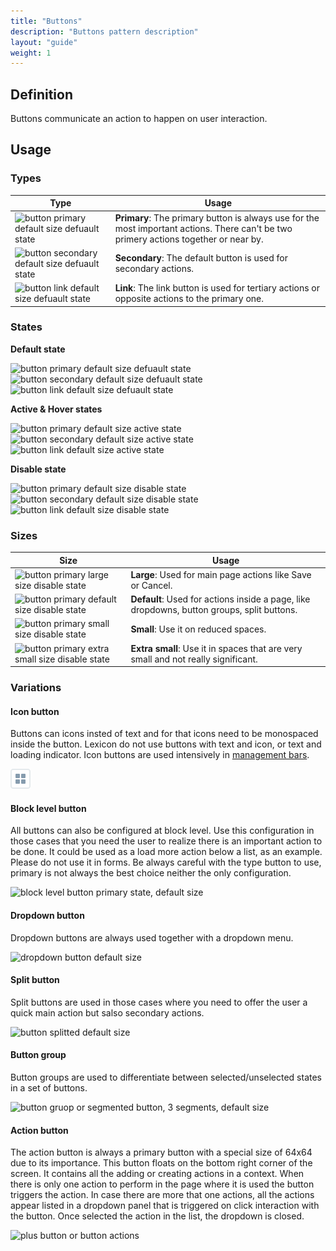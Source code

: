 ```yaml
---
title: "Buttons"
description: "Buttons pattern description"
layout: "guide"
weight: 1
---
```


## Definition
Buttons communicate an action to happen on user interaction.

## Usage

### Types

| Type | Usage |
| ---- | ----- |
| ![button primary default size defuault state](../../../images/buttonPrimaryDefaultDefault.png) | **Primary**: The primary button is always use for the most important actions. There can't be two primery actions together or near by. |
| ![button secondary default size defuault state](../../../images/buttonSecondaryDefaultDefault.png) | **Secondary**: The default button is used for secondary actions. |
| ![button link default size defuault state](../../../images/buttonLinkDefaultDefault.png) | **Link**: The link button is used for tertiary actions or opposite actions to the primary one.  |

### States

**Default state**

![button primary default size defuault state](../../../images/buttonPrimaryDefaultDefault.png)
![button secondary default size defuault state](../../../images/buttonSecondaryDefaultDefault.png)
![button link default size defuault state](../../../images/buttonLinkDefaultDefault.png)

**Active & Hover states**

![button primary default size active state](../../../images/buttonPrimaryDefaultActive.png)
![button secondary default size active state](../../../images/buttonSecondaryDefaultActive.png)
![button link default size active state](../../../images/buttonLinkDefaultActive.png)

**Disable state**

![button primary default size disable state](../../../images/buttonPrimaryDefaultDisabled.png)
![button secondary default size disable state](../../../images/buttonSecondaryDefaultDisabled.png)
![button link default size disable state](../../../images/buttonLinkDefaultDisabled.png)

### Sizes

| Size | Usage |
| ---- | ----- |
| ![button primary large size disable state](../../../images/buttonPrimaryLargeDefault.png) | **Large**: Used for main page actions like Save or Cancel. |
| ![button primary default size disable state](../../../images/buttonPrimaryDefaultDefault.png) | **Default**: Used for actions inside a page, like dropdowns, button groups, split buttons. |
| ![button primary small size disable state](../../../images/buttonPrimarySmallDefault.png) | **Small**: Use it on reduced spaces. |
| ![button primary extra small size disable state](../../../images/buttonPrimaryXsDefault.png) | **Extra small**: Use it in spaces that are very small and not really significant. |

### Variations

#### Icon button

Buttons can icons insted of text and for that icons need to be monospaced inside the button. Lexicon do not use buttons with text and icon, or text and loading indicator. Icon buttons are used intensively in [management bars](./management_bar.html).

![icon button](../../../images/buttonIcon.png)

#### Block level button

All buttons can also be configured at block level. Use this configuration in those cases that you need the user to realize there is an important action to be done. It could be used as a load more action below a list, as an example. Please do not use it in forms. Be always careful with the type button to use, primary is not always the best choice neither the only configuration.

![block level button primary state, default size](../../../images/buttonBlockLevelPrimary.png)

#### Dropdown button

Dropdown buttons are always used together with a dropdown menu.

![dropdown button default size](../../../images/buttonDropdownDefault.png)

#### Split button

Split buttons are used in those cases where you need to offer the user a quick main action but salso secondary actions.

![button splitted default size](../../../images/buttonSplitDefault.png)

#### Button group

Button groups are used to differentiate between selected/unselected states in a set of buttons.

![button gruop or segmented button, 3 segments, default size](../../../images/buttonGroupDefault.png)

#### Action button

The action button is always a primary button with a special size of 64x64 due to its importance. This button floats on the bottom right corner of the screen. It contains all the adding or creating actions in a context. When there is only one action to perform in the page where it is used the button triggers the action. In case there are more that one actions, all the actions appear listed in a dropdown panel that is triggered on click interaction with the button. Once selected the action in the list, the dropdown is closed.

![plus button or button actions](../../../images/buttonAction.png)

